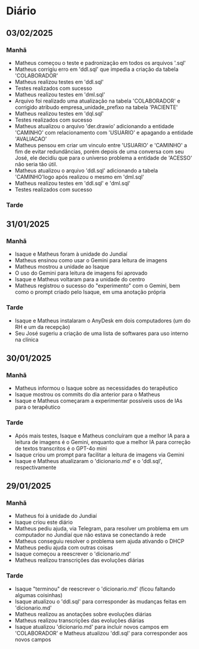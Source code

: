 # Diário

## 03/02/2025

### Manhã

- Matheus começou o teste e padronização em todos os arquivos '.sql'
- Matheus corrigiu erro em 'ddl.sql' que impedia a criação da tabela 'COLABORADOR'
- Matheus realizou testes em 'ddl.sql'
- Testes realizados com sucesso
- Matheus realizou testes em 'dml.sql'
- Arquivo foi realizado uma atualização na tabela 'COLABORADOR' e corrigido atribudo empresa_unidade_prefixo na tabela 'PACIENTE'
- Matheus realizou testes em 'dql.sql'
- Testes realizados com sucesso
- Matheus atualizou o arquivo 'der.drawio' adicionando a entidade 'CAMINHO' com relacionamento com 'USUARIO' e apagando a entidade 'AVALIACAO'
- Matheus pensou em criar um vinculo entre 'USUARIO' e 'CAMINHO' a fim de evitar redundâncias, porém depois de uma conversa com seu José, ele decidiu que para o universo problema a entidade de 'ACESSO' não seria tão útil.
- Matheus atualizou o arquivo 'ddl.sql' adicionando a tabela 'CAMINHO'logo após realizou o mesmo em 'dml.sql'
- Matheus realizou testes em 'ddl.sql' e 'dml.sql'
- Testes realizados com sucesso

### Tarde

## 31/01/2025

### Manhã

- Isaque e Matheus foram à unidade do Jundiaí
- Matheus ensinou como usar o Gemini para leitura de imagens
- Matheus mostrou a unidade ao Isaque
- O uso do Gemini para leitura de imagens foi aprovado
- Isaque e Matheus voltaram para a unidade do centro
- Matheus registrou o sucesso do "experimento" com o Gemini, bem como o prompt criado pelo Isaque, em uma anotação própria

### Tarde

- Isaque e Matheus instalaram o AnyDesk em dois computadores (um do RH e um da recepção)
- Seu José sugeriu a criação de uma lista de softwares para uso interno na clínica

## 30/01/2025

### Manhã

- Matheus informou o Isaque sobre as necessidades do terapêutico
- Isaque mostrou os commits do dia anterior para o Matheus
- Isaque e Matheus começaram a experimentar possíveis usos de IAs para o terapêutico

### Tarde

- Após mais testes, Isaque e Matheus concluíram que a melhor IA para a leitura de imagens é o Gemini, enquanto que a melhor IA para correção de textos transcritos é o GPT-4o mini
- Isaque criou um prompt para facilitar a leitura de imagens via Gemini
- Isaque e Matheus atualizaram o 'dicionario.md' e o 'ddl.sql', respectivamente

## 29/01/2025

### Manhã

- Matheus foi à unidade do Jundiaí
- Isaque criou este diário
- Matheus pediu ajuda, via Telegram, para resolver um problema em um computador no Jundiaí que não estava se conectando à rede
- Matheus conseguiu resolver o problema sem ajuda ativando o DHCP
- Matheus pediu ajuda com outras coisas
- Isaque começou a reescrever o 'dicionario.md'
- Matheus realizou transcrições das evoluções diárias

### Tarde

- Isaque "terminou" de reescrever o 'dicionario.md' (ficou faltando algumas coisinhas)
- Isaque atualizou o 'ddl.sql' para corresponder às mudanças feitas em 'dicionario.md'
- Matheus realizou as anotações sobre evoluções diárias
- Matheus realizou transcrições das evoluções diárias
- Isaque atualizou 'dicionario.md' para incluir novos campos em 'COLABORADOR' e Matheus atualizou 'ddl.sql' para corresponder aos novos campos
